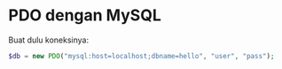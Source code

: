 # PDO dengan MySQL

Buat dulu koneksinya:

```php
$db = new PDO("mysql:host=localhost;dbname=hello", "user", "pass");
```